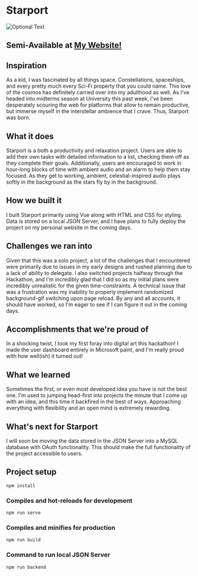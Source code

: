 # Starport

![Optional Text](../main/Starport.png)
## Semi-Available at [My Website!](http://starport.andrewsandell.com/)

## Inspiration
As a kid, I was fascinated by all things space. Constellations, spaceships, and every pretty much every Sci-Fi property that you could name.  This love of the cosmos has definitely carried over into my adulthood as well. As I've headed into midterms season at University this past week, I've been desperately scouring the web for platforms that allow to remain productive, but immerse myself in the interstellar ambience that I crave. Thus, Starport was born. 
## What it does
Starport is a both a productivity and relaxation project. Users are able to add their own tasks with detailed information to a list, checking them off as they complete their goals. Additionally, users are encouraged to work in hour-long blocks of time with ambient audio and an alarm to help them stay focused. As they get to working, ambient, celestial-inspired audio plays softly in the background as the stars fly by in the background.

## How we built it
I built Starport primarily using Vue along with HTML and CSS for styling. Data is stored on a local JSON Server, and I have plans to fully deploy the project on my personal website in the coming days.

## Challenges we ran into
Given that this was a solo project, a lot of the challenges that I encountered were primarily due to issues in my early designs and rushed planning due to a lack of ability to delegate. I also switched projects halfway through the Hackathon, and I'm incredibly glad that I did so as my initial plans were incredibly unrealistic for the given time-constraints. A technical issue that was a frustration was my inability to properly implement randomized background-gif switching upon page reload. By any and all accounts, it should have worked, so I'm eager to see if I can figure it out in the coming days.

## Accomplishments that we're proud of
In a shocking twist, I took my first foray into digital art this hackathon! I made the user dashboard entirely in Microsoft paint, and I'm really proud with how well(ish) it turned out!

## What we learned
Sometimes the first, or even most developed idea you have is not the best one. I'm used to jumping head-first into projects the minute that I come up with an idea, and this time it backfired in the best of ways. Approaching everything with flexibility and an open mind is extremely rewarding.

## What's next for Starport
I will soon be moving the data stored in the JSON Server into a MySQL database with OAuth functionality. This should make the full functionality of the project accessible to users.

## Project setup
```
npm install
```

### Compiles and hot-reloads for development
```
npm run serve
```

### Compiles and minifies for production
```
npm run build
```

### Command to run local JSON Server
```
npm run backend
```





